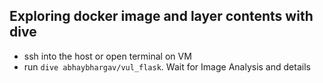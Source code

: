 ## Exploring docker image and layer contents with dive

* ssh into the host or open terminal on VM
* run `dive abhaybhargav/vul_flask`. Wait for Image Analysis and details